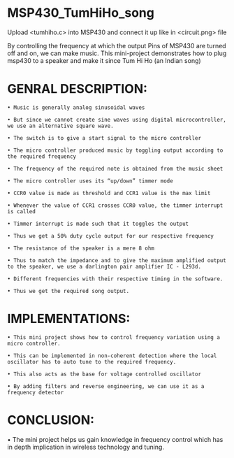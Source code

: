 # MSP430_TumHiHo_song
Upload <tumhiho.c> into MSP430 and connect it up like in <circuit.png> file

By controlling the frequency at which the output Pins of MSP430 are turned off and on, we can make music. This mini-project demonstrates how to plug msp430 to a speaker and make it since Tum Hi Ho (an Indian song)

# GENRAL DESCRIPTION:

    • Music is generally analog sinusoidal waves
    
    • But since we cannot create sine waves using digital microcontroller, we use an alternative square wave. 
    
    • The switch is to give a start signal to the micro controller
    
    • The micro controller produced music by toggling output according to the required frequency
    
    • The frequency of the required note is obtained from the music sheet
    
    • The micro controller uses its “up/down” timmer mode
    
    • CCR0 value is made as threshold and CCR1 value is the max limit
    
    • Whenever the value of CCR1 crosses CCR0 value, the timmer interrupt is called
    
    • Timmer interrupt is made such that it toggles the output
    
    • Thus we get a 50% duty cycle output for our respective frequency
    
    • The resistance of the speaker is a mere 8 ohm
    
    • Thus to match the impedance and to give the maximum amplified output to the speaker, we use a darlington pair amplifier IC - L293d.
    
    • Different frequencies with their respective timing in the software.
    
    • Thus we get the required song output.

# IMPLEMENTATIONS:
    
    • This mini project shows how to control frequency variation using a micro controller.
    
    • This can be implemented in non-coherent detection where the local oscillator has to auto tune to the required frequency.
    
    • This also acts as the base for voltage controlled oscillator
    
    • By adding filters and reverse engineering, we can use it as a frequency detector


# CONCLUSION:

• The mini project helps us gain knowledge in frequency control which has in depth implication in wireless technology and tuning.



